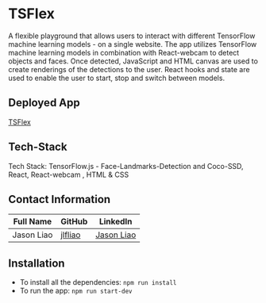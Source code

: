 # TSFlex

A flexible playground that allows users to interact with different TensorFlow machine learning models - on a single website. The app utilizes TensorFlow machine learning models in combination with React-webcam to detect objects and faces. Once detected, JavaScript and HTML canvas are used to create renderings of the detections to the user. React hooks and state are used to enable the user to start, stop and switch between models.

## Deployed App

<a href="https://tsflex.herokuapp.com"> TSFlex </a>

## Tech-Stack

Tech Stack: TensorFlow.js - Face-Landmarks-Detection and Coco-SSD, React, React-webcam , HTML & CSS
## Contact Information

<table>
      <thead>
        <tr>
          <th>Full Name</th>
          <th>GitHub</th>
          <th>LinkedIn</th>
        </tr>
      </thead>
      <tbody>
            <tr>
              <td>Jason Liao</td>
              <td><a href="https://github.com/jlfliao">jlfliao</a></td>
              <td><a href="https://www.linkedin.com/in/jasonliao1/">Jason Liao</a></td>
            </tr>
      </tbody>
  </table>
  
  ## Installation

* To install all the dependencies: `npm run install`
* To run the app: `npm run start-dev`
